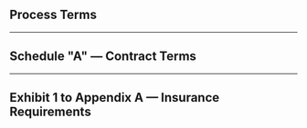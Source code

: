## Process Terms

---

## Schedule "A" — Contract Terms

---

## Exhibit 1 to Appendix A — Insurance Requirements
